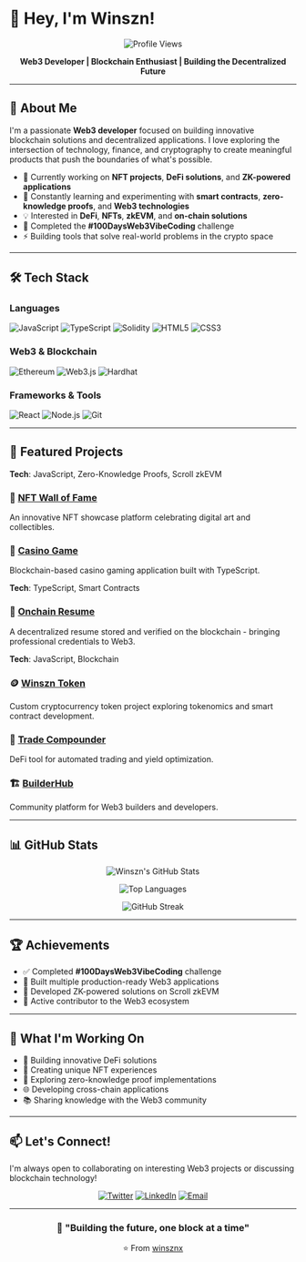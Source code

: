 # 👋 Hey, I'm Winszn!

<div align="center">
  
  ![Profile Views](https://komarev.com/ghpvc/?username=winsznx&color=blueviolet&style=flat-square)
  
  **Web3 Developer | Blockchain Enthusiast | Building the Decentralized Future**
  
</div>

---

## 🚀 About Me

I'm a passionate **Web3 developer** focused on building innovative blockchain solutions and decentralized applications. I love exploring the intersection of technology, finance, and cryptography to create meaningful products that push the boundaries of what's possible.

- 🔭 Currently working on **NFT projects**, **DeFi solutions**, and **ZK-powered applications**
- 🌱 Constantly learning and experimenting with **smart contracts**, **zero-knowledge proofs**, and **Web3 technologies**
- 💡 Interested in **DeFi**, **NFTs**, **zkEVM**, and **on-chain solutions**
- 🎯 Completed the **#100DaysWeb3VibeCoding** challenge
- ⚡ Building tools that solve real-world problems in the crypto space

---

## 🛠️ Tech Stack

### Languages
![JavaScript](https://img.shields.io/badge/-JavaScript-F7DF1E?style=flat-square&logo=javascript&logoColor=black)
![TypeScript](https://img.shields.io/badge/-TypeScript-3178C6?style=flat-square&logo=typescript&logoColor=white)
![Solidity](https://img.shields.io/badge/-Solidity-363636?style=flat-square&logo=solidity&logoColor=white)
![HTML5](https://img.shields.io/badge/-HTML5-E34F26?style=flat-square&logo=html5&logoColor=white)
![CSS3](https://img.shields.io/badge/-CSS3-1572B6?style=flat-square&logo=css3&logoColor=white)

### Web3 & Blockchain
![Ethereum](https://img.shields.io/badge/-Ethereum-3C3C3D?style=flat-square&logo=ethereum&logoColor=white)
![Web3.js](https://img.shields.io/badge/-Web3.js-F16822?style=flat-square&logo=web3.js&logoColor=white)
![Hardhat](https://img.shields.io/badge/-Hardhat-FFF100?style=flat-square&logo=hardhat&logoColor=black)

### Frameworks & Tools
![React](https://img.shields.io/badge/-React-61DAFB?style=flat-square&logo=react&logoColor=black)
![Node.js](https://img.shields.io/badge/-Node.js-339933?style=flat-square&logo=node.js&logoColor=white)
![Git](https://img.shields.io/badge/-Git-F05032?style=flat-square&logo=git&logoColor=white)

---

## 🌟 Featured Projects

**Tech**: JavaScript, Zero-Knowledge Proofs, Scroll zkEVM

### 🎨 [NFT Wall of Fame](https://github.com/winsznx/nft-wall-of-fame)
An innovative NFT showcase platform celebrating digital art and collectibles.

### 🎰 [Casino Game](https://github.com/winsznx/casino-game)
Blockchain-based casino gaming application built with TypeScript.

**Tech**: TypeScript, Smart Contracts

### 📄 [Onchain Resume](https://github.com/winsznx/onchain-resume)
A decentralized resume stored and verified on the blockchain - bringing professional credentials to Web3.

**Tech**: JavaScript, Blockchain

### 🪙 [Winszn Token](https://github.com/winsznx/winszn-token)
Custom cryptocurrency token project exploring tokenomics and smart contract development.

### 🔧 [Trade Compounder](https://github.com/winsznx/trade-compounder)
DeFi tool for automated trading and yield optimization.

### 🏗️ [BuilderHub](https://github.com/winsznx/builderhub)
Community platform for Web3 builders and developers.

---

## 📊 GitHub Stats

<div align="center">
  
  ![Winszn's GitHub Stats](https://github-readme-stats.vercel.app/api?username=winsznx&show_icons=true&theme=tokyonight&hide_border=true&count_private=true)
  
  ![Top Languages](https://github-readme-stats.vercel.app/api/top-langs/?username=winsznx&layout=compact&theme=tokyonight&hide_border=true)
  
  ![GitHub Streak](https://github-readme-streak-stats.herokuapp.com/?user=winsznx&theme=tokyonight&hide_border=true)
  
</div>

---

## 🏆 Achievements

- ✅ Completed **#100DaysWeb3VibeCoding** challenge
- 🚀 Built multiple production-ready Web3 applications
- 🔐 Developed ZK-powered solutions on Scroll zkEVM
- 🎯 Active contributor to the Web3 ecosystem

---

## 💼 What I'm Working On

- 🔨 Building innovative DeFi solutions
- 🎨 Creating unique NFT experiences
- 🔐 Exploring zero-knowledge proof implementations
- 🌐 Developing cross-chain applications
- 📚 Sharing knowledge with the Web3 community

---

## 📫 Let's Connect!

I'm always open to collaborating on interesting Web3 projects or discussing blockchain technology!

<div align="center">
  
  [![Twitter](https://img.shields.io/badge/-Twitter-1DA1F2?style=flat-square&logo=twitter&logoColor=white)](https://twitter.com/winsznx)
  [![LinkedIn](https://img.shields.io/badge/-LinkedIn-0A66C2?style=flat-square&logo=linkedin&logoColor=white)](https://linkedin.com/in/winsznx)
  [![Email](https://img.shields.io/badge/-Email-D14836?style=flat-square&logo=gmail&logoColor=white)](mailto:your.email@example.com)
  
</div>

---

<div align="center">
  
  ### 💭 "Building the future, one block at a time"
  
  ⭐️ From [winsznx](https://github.com/winsznx)
  
</div>
